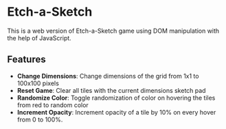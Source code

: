 # Etch-a-Sketch

This is a web version of Etch-a-Sketch game using DOM manipulation with the help of JavaScript.

## Features

- **Change Dimensions**: Change dimensions of the grid from 1x1 to 100x100 pixels
- **Reset Game**: Clear all tiles with the current dimensions sketch pad
- **Randomize Color**: Toggle randomization of color on hovering the tiles from red to random color
- **Increment Opacity**: Increment opacity of a tile by 10% on every hover from 0 to 100%.
